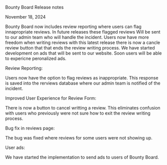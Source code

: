 Bounty Board Release notes

November 18, 2024

Bounty Board now includes review reporting where users can flag
innapropriate reviews. In future releases these flagged reviews
Will be sent to our admin team who will handle the incident. 
Users now have more freedom when writing reviews with this
latest release there is now a cancle review button that
that ends the review writing process. We have started development 
on ads that will be sent to our website. Soon users will be able 
to expericne peronalized ads.

Review Reporting:

Users now have the option to flag reviews as inappropriate.
This response is saved into the rerviews database where our
admin team is notified of the incident.

Improved User Experience for Review Form:

There is now a button to cancel writting a review.
This eliminates confusion with users who previously were not
sure how to exit the review writing process.

Bug fix in reviews page:

The bug was fixed where reviews for some users were not showing up.

User ads:

We have started the implementation to send ads to users of Bounty Board.


